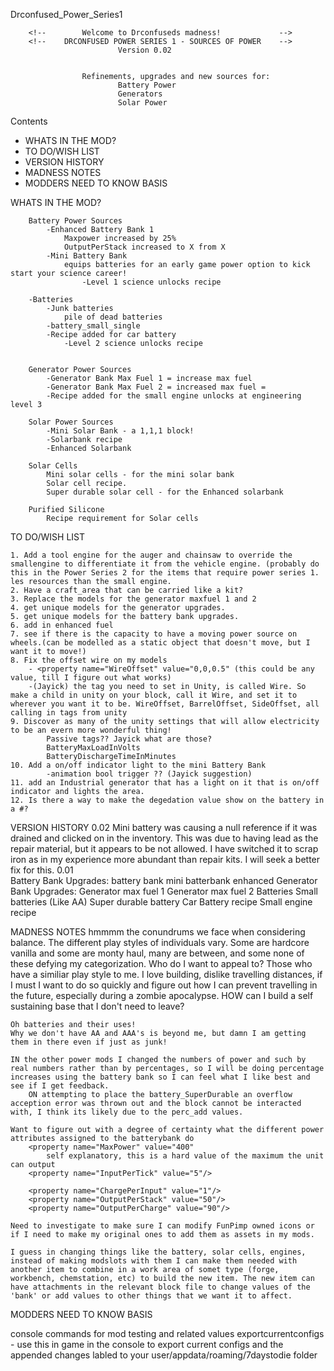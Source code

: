 Drconfused_Power_Series1

		<!--		Welcome to Drconfuseds madness! 			-->
		<!--	DRCONFUSED POWER SERIES 1 - SOURCES OF POWER	-->
							Version 0.02


					Refinements, upgrades and new sources for:
							Battery Power 
							Generators
							Solar Power
					

Contents 
* 	WHATS IN THE MOD?
*	TO DO/WISH LIST
*	VERSION HISTORY
*	MADNESS NOTES
*	MODDERS NEED TO KNOW BASIS

WHATS IN THE MOD?

		Battery Power Sources	
			-Enhanced Battery Bank 1
				Maxpower increased by 25%
				OutputPerStack increased to X from X
			-Mini Battery Bank
				equips batteries for an early game power option to kick start your science career!	
					-Level 1 science unlocks recipe
				
		-Batteries
			-Junk batteries
				pile of dead batteries
			-battery_small_single
			-Recipe added for car battery
				-Level 2 science unlocks recipe
			
			
		Generator Power Sources
			-Generator Bank Max Fuel 1 = increase max fuel
			-Generator Bank Max Fuel 2 = increased max fuel = 
			-Recipe added for the small engine unlocks at engineering level 3
			
		Solar Power Sources
			-Mini Solar Bank - a 1,1,1 block!
			-Solarbank recipe
			-Enhanced Solarbank
			
		Solar Cells
			Mini solar cells - for the mini solar bank
			Solar cell recipe.
			Super durable solar cell - for the Enhanced solarbank

		Purified Silicone
			Recipe requirement for Solar cells
			
TO DO/WISH LIST

	1. Add a tool engine for the auger and chainsaw to override the smallengine to differentiate it from the vehicle engine. (probably do this in the Power Series 2 for the items that require power series 1. les resources than the small engine. 
	2. Have a craft_area that can be carried like a kit?
	3. Replace the models for the generator maxfuel 1 and 2
	4. get unique models for the generator upgrades.
	5. get unique models for the battery bank upgrades.
	6. add in enhanced fuel
	7. see if there is the capacity to have a moving power source on wheels.(can be modelled as a static object that doesn't move, but I want it to move!)
	8. Fix the offset wire on my models 
		- <property name="WireOffset" value="0,0,0.5" (this could be any value, till I figure out what works)
		-(Jayick) the tag you need to set in Unity, is called Wire. So make a child in unity on your block, call it Wire, and set it to wherever you want it to be. WireOffset, BarrelOffset, SideOffset, all calling in tags from unity
	9. Discover as many of the unity settings that will allow electricity to be an evern more wonderful thing!
			Passive tags?? Jayick what are those?
			BatteryMaxLoadInVolts
			BatteryDischargeTimeInMinutes
	10. Add a on/off indicator light to the mini Battery Bank
			-animation bool trigger ?? (Jayick suggestion)
	11. add an Industrial generator that has a light on it that is on/off indicator and lights the area.
	12. Is there a way to make the degedation value show on the battery in a #?
	
	
VERSION HISTORY
	0.02
		Mini battery was causing a null reference if it was drained and clicked on in the inventory. This was due to having lead as the repair material, but it appears to be not allowed. I have switched it to scrap iron as in my experience more abundant than repair kits. I will seek a better fix for this.
	0.01	
		Battery Bank Upgrades:
			battery bank mini
			batterbank enhanced 
		Generator Bank Upgrades:
			Generator max fuel 1
			Generator max fuel 2
		Batteries
			Small batteries (Like AA)
			Super durable battery
			Car Battery recipe
		Small engine recipe	
		
		

MADNESS NOTES
	hmmmm the conundrums we face when considering balance.
		The different play styles of individuals vary. Some are hardcore vanilla and some are monty haul, many are between, and some none of these defying my categorization.
	Who do I want to appeal to?
		Those who have a similiar play style to me.
			I love building,
			dislike travelling distances, if I must I want to do so quickly and figure out how I can prevent travelling in the future, especially during a zombie apocalypse. HOW can I build a self sustaining base that I don't need to leave?


<!-- Old notes from other files -->
	Oh batteries and their uses!
	Why we don't have AA and AAA's is beyond me, but damn I am getting them in there even if just as junk!
	
	IN the other power mods I changed the numbers of power and such by real numbers rather than by percentages, so I will be doing percentage increases using the battery bank so I can feel what I like best and see if I get feedback.
		ON attempting to place the battery_SuperDurable an overflow acception error was thrown out and the block cannot be interacted with, I think its likely due to the perc_add values.
	
	Want to figure out with a degree of certainty what the different power attributes assigned to the batterybank do
		<property name="MaxPower" value="400"
			self explanatory, this is a hard value of the maximum the unit can output
		<property name="InputPerTick" value="5"/>
			
		<property name="ChargePerInput" value="1"/>
		<property name="OutputPerStack" value="50"/>
		<property name="OutputPerCharge" value="90"/>	
		
	Need to investigate to make sure I can modify FunPimp owned icons or if I need to make my original ones to add them as assets in my mods.
	
	I guess in changing things like the battery, solar cells, engines, instead of making modslots with them I can make them needed with another item to combine in a work area of somet type (forge, workbench, chemstation, etc) to build the new item. The new item can have attachments in the relevant block file to change values of the 'bank' or add values to other things that we want it to affect.
	
	
	
MODDERS NEED TO KNOW BASIS

console commands for mod testing and related values
	exportcurrentconfigs 
		- use this in game in the console to export current configs and the appended changes labled to your user/appdata/roaming/7daystodie folder



